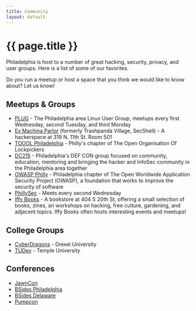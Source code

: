 ```yaml
--- 
title: Community
layout: default
---
```

# {{ page.title }}

Philadelphia is host to a number of great hacking, security, privacy, and user groups. Here is a list of some of our favorites.

Do you run a meetup or host a space that you think we would like to know about? Let us know!

## Meetups & Groups

* [PLUG](http://www.phillylinux.org/) - The Philadelphia area Linux User Group, meetups every first Wednesday, second Tuesday, and third Monday
* [Ex Machina Parlor](https://exmachinaparlor.github.io/Webpage/) (formerly Trashpanda Village, SecShell) - A hackerspace at 319 N. 11th St. Room 501
* [TOOOL Philadelphia](https://www.meetup.com/philadelphia-chapter-of-the-open-organisation-of-lockpickers/) - Philly's chapter of The Open Organisation Of Lockpickers
* [DC215](https://www.meetup.com/dc_215/) - Philadelphia's DEF CON group focused on community, education, mentoring and bringing the hacker and InfoSec community in the Philadelphia area together
* [OWASP Philly](https://www.meetup.com/owasp-philadelphia-chapter/) - Philadelphia chapter of The Open Worldwide Application Security Project (OWASP), a foundation that works to improve the security of software
* [PhillySec](https://twitter.com/PhillySec) - Meets every second Wednesday
* [Iffy Books](https://iffybooks.net/) - A bookstore at 404 S 20th St, offering a small selection of books, zines, an workshops on hacking, free culture, gardening, and adjacent topics. Iffy Books often hosts interesting events and meetups!

## College Groups

* [CyberDragons](http://drexel.edu/cybersecurity/education/cyberdragons/) - Drexel University
* [TUDev](https://tudev.org/) - Temple University


## Conferences

* [JawnCon](https://jawncon.org/)
* [BSides Philadelphia](https://www.bsidesphilly.org/)
* [BSides Delaware](http://www.bsidesdelaware.com/)
* [Pumpcon](https://pumpcon.org/)
